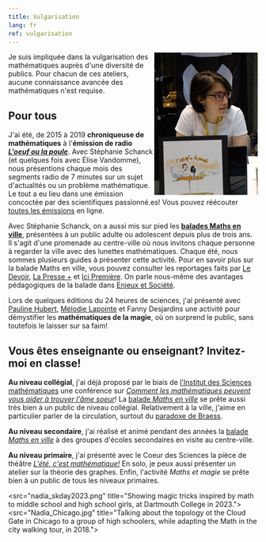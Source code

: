 ```yaml
---
title: Vulgarisation
lang: fr
ref: vulgarisation
---
```


<img style="float: right;" src="image_nadia_radio.png" title="Dans le cadre d'un enregistrement de L'oeuf ou la poule, lors du Congrès de l'ACFAS, en 2016.">

Je suis impliquée dans la vulgarisation des mathématiques auprès d'une diversité de publics. Pour chacun de ces ateliers, aucune connaissance avancée des mathématiques n'est requise.

## Pour tous
J'ai été, de 2015 à 2019 **chroniqueuse de mathématiques** à l'**émission de radio [_L'oeuf ou la poule_](https://www.choq.ca/emissions-details/loeuf-ou-la-poule/)**. Avec Stéphanie Schanck (et quelques fois avec Élise Vandomme), nous présentions chaque mois des segments radio de 7 minutes sur un sujet d'actualités ou un problème mathématique. Le tout a eu lieu dans une émission concoctée par des scientifiques passionné.es! Vous pouvez réécouter [toutes les émissions](http://www.choq.ca/emissions-details/loeuf-ou-la-poule/) en ligne.

Avec Stéphanie Schanck, on a aussi mis sur pied les **[balades Maths en ville](http://coeurdessciences.uqam.ca/component/eventlist/details/765-maths-en-ville.html)**, présentées à un public adulte ou adolescent depuis plus de trois ans. Il s'agit d'une promenade au centre-ville où nous invitons chaque personne à regarder la ville avec des lunettes mathématiques. Chaque été, nous sommes plusieurs guides à présenter cette activité. Pour en savoir plus sur la balade Maths en ville, vous pouvez consulter les reportages faits par [Le Devoir](https://www.ledevoir.com/vivre/560780/la-balade-maths-en-ville-devoile-montreal-sous-un-angle-mathematique), [La Presse +](http://plus.lapresse.ca/screens/8cf33e5b-e559-4865-9fe2-55ddac82f84e__7C___0.html) et [Ici Première](http://ici.radio-canada.ca/emissions/les_annees_lumiere/2015-2016/chronique.asp?idChronique=410900). On parle nous-même des avantages pédagogiques de la balade dans [Enjeux et Société](https://www.erudit.org/fr/revues/enjeux/2019-v6-n2-enjeux05076/1066702ar/).

Lors de quelques éditions du 24 heures de sciences, j'ai présenté avec [Pauline Hubert](http://phubert.github.io), [Mélodie Lapointe](https://lapointemelodie.github.io/) et Fanny Desjardins une activité pour démystifier les **mathématiques de la magie**, où on surprend le public, sans toutefois le laisser sur sa faim!

## Vous êtes enseignante ou enseignant? **Invitez-moi en classe!**

**Au niveau collégial**, j'ai déjà proposé par le biais de [l'Institut des Sciences mathématiques](http://ism.uqam.ca/accueil/outreach/#1492) une conférence sur _[Comment les mathématiques peuvent vous aider à trouver l'âme soeur](maths-de-l-amour.pdf)_! La [balade _Maths en ville_](http://coeurdessciences.uqam.ca/balades-scientifiques-groupes-scolaires.html) se prête aussi très bien à un public de niveau collégial. Relativement à la ville, j'aime en particulier parler de la circulation, surtout du [paradoxe de Braess](Braesss-paradox-fr.pdf).


**Au niveau secondaire**, j'ai réalisé et animé pendant des années la [balade _Maths en ville_](http://coeurdessciences.uqam.ca/balades-scientifiques-groupes-scolaires.html) à des groupes d'écoles secondaires en visite au centre-ville.

**Au niveau primaire**, j'ai présenté avec le Coeur des Sciences la pièce de théâtre [_L'été, c'est mathématique!_](http://coeurdessciences.uqam.ca/component/eventlist/details/710-l-ete-c-est-mathematique.html) En solo, je peux aussi présenter un atelier sur la théorie des graphes. Enfin, l'activité _Maths et magie_ se prête bien à un public de tous les niveaux primaires.

<src="nadia_skday2023.png" title="Showing magic tricks inspired by math to middle school and high school girls, at Dartmouth College in 2023.">
<src="Nadia_Chicago.jpg" title="Talking about the topology ot the Cloud Gate in Chicago to a group of high schoolers, while adapting the Math in the city walking tour, in 2018.">


